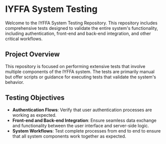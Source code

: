 # IYFFA System Testing

Welcome to the IYFFA System Testing Repository. This repository includes comprehensive tests designed to validate the entire system's functionality, including authentication, front-end and back-end integration, and other critical workflows.

## Project Overview

This repository is focused on performing extensive tests that involve multiple components of the IYFFA system. The tests are primarily manual but offer scripts or guidance for executing tests that validate the system's behavior.

## Testing Objectives

- **Authentication Flows**: Verify that user authentication processes are working as expected.
- **Front-end and Back-end Integration**: Ensure seamless data exchange and functionality between the user interface and server-side logic.
- **System Workflows**: Test complete processes from end to end to ensure that all system components work together as expected.
